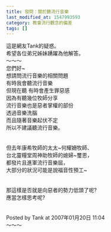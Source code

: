 ```yaml
---
title: 發問：關於聽流行音樂
last_modified_at: 1547993593
category: 教會流行觀念的偏差
tags: []
---
```


<p>這是網友Tank的疑惑。<br/>希望各位弟兄姊妹踴躍為他解答。<br/><!--more-->～～～<br/>您們好~<br/>想請問流行音樂的相關問題<br/>有時我會聽流行音樂<br/>但現在聽 有時會產生罪惡感<br/>因為有聽幾位牧師分享<br/>流行音樂也是惡者掌權的部份<br/>透過音樂洗腦<br/>而且隨著音樂起伏不定<br/>所以不建議聽流行音樂。<br/><br/><br/>但去年康希牧師的太太~何耀姍牧師、<br/>台北靈糧堂周神助牧師的媳婦~璽恩，<br/>都發片且進軍流行音樂屆，<br/>大部分的狀況可能是說福音性預工~<br/><br/><br/>那這樣是否就是向惡者的勢力低頭了呢?<br/>應當怎樣思考呢?<br/><br/><br/>Posted by Tank at 2007年01月20日 11:04 <br/>～～～<br/></p>